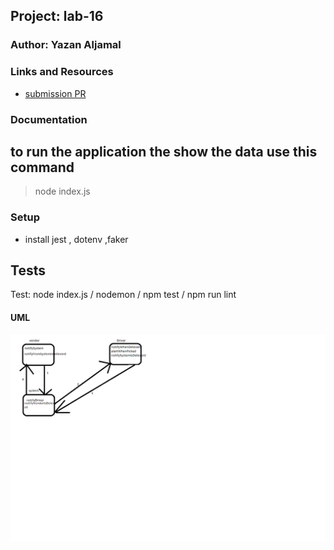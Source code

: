 
## Project: lab-16

### Author: Yazan Aljamal

### Links and Resources

* [submission PR](https://github.com/yaljamal-401-advanced-javascript/caps/pull/1)

### Documentation

## to run the application the show the data use this command

> node index.js


### Setup

* install  jest  , dotenv ,faker

## Tests
Test:
 node index.js / nodemon / npm test / npm run lint

#### UML

![UML Diagram](./UML/class16.png)
